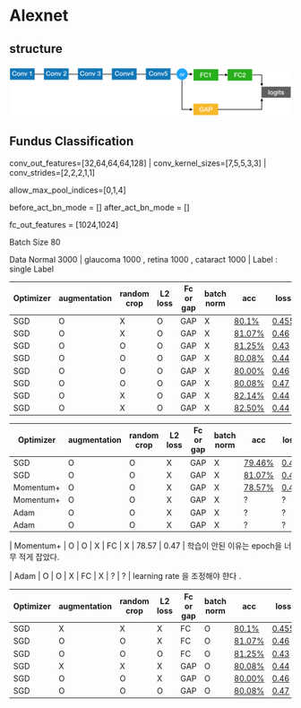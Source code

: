 # Alexnet

## structure 

![Alt_text](readme_pic/structure.png)

## Fundus Classification 

conv_out_features=[32,64,64,64,128] | conv_kernel_sizes=[7,5,5,3,3] | conv_strides=[2,2,2,1,1]

allow_max_pool_indices=[0,1,4]

before_act_bn_mode = [] after_act_bn_mode = []

fc_out_features = [1024,1024]

Batch Size 80 

Data Normal 3000 | glaucoma 1000 , retina 1000 , cataract 1000 | Label : single Label 

|Optimizer| augmentation | random crop | L2 loss | Fc or gap | batch norm | acc | loss | learningRate |
| --- | --- | --- | --- | --- | --- | --- |--- |--- |
| SGD | O | X | O | GAP | X |   [80.1%](readme_pic/0/alex_experiment_0.md) | [0.455](alex_experiment_0.md) | |
| SGD | O | X | O | GAP | X |   [81.07%](readme_pic/1/alex_experiment_1.md) | [0.46](readme_pic/1/alex_experiment_1.md) | |
| SGD | O | O | O | GAP | X |   [81.25%](readme_pic/2/alex_experiment_2.md) | [0.43](readme_pic/2/alex_experiment_2.md) | |
| SGD | O | O | O | GAP| X |   [80.08%](readme_pic/3/alex_experiment_3.md) | [0.44](readme_pic/3/alex_experiment_3.md) | |
| SGD | O | O | O | GAP | X |  [80.00%](readme_pic/4/alex_experiment_4.md) | [0.46](readme_pic/4/alex_experiment_4.md) | |
| SGD | O | O | O | GAP | X |  [80.08%](readme_pic/5/alex_experiment_5.md) | [0.47](readme_pic/5/alex_experiment_5.md) | |
| SGD | O | X | O | GAP | X |   [82.14%](readme_pic/6/alex_experiment_6.md) | [0.44](readme_pic/6/alex_experiment_6.md) | |
| SGD | O | X | O | GAP | X |   [82.50%](readme_pic/7/alex_experiment_7.md) | [0.44](readme_pic/7/alex_experiment_7.md) | |


|Optimizer| augmentation | random crop | L2 loss | Fc or gap | batch norm | acc | loss |  learningRate |
| --- | --- | --- | --- | --- | --- | --- |--- |--- |
| SGD | O | O | X | GAP | X | [79.46%](readme_pic/8/alex_experiment_8.md) | [0.47](readme_pic/8/alex_experiment_8.md) | | 
| SGD | O | O | X | GAP | X | [81.07%](readme_pic/9/alex_experiment_9.md) | [0.43](readme_pic/9/alex_experiment_9.md) |  |
| Momentum+ | O | O | X | GAP | X | [78.57%](readme_pic/10/alex_experiment_10.md) | [0.47](readme_pic/10/alex_experiment_10.md) | | 
| Momentum+ | O | O | X | GAP | X | ? | ? | | 
| Adam | O | O | X | GAP | X | ? | ? | | 
| Adam | O | O | X | GAP | X | ? | ? | | 



| Momentum+ | O | O | X | FC | X | 78.57 | 0.47 |
학습이 안된 이유는 epoch을 너무 적게 잡았다.

| Adam | O | O | X | FC | X | ? | ? | 
learning rate 을 조정해야 햔다 .


|Optimizer| augmentation | random crop | L2 loss | Fc or gap | batch norm | acc | loss | learningRate |
| --- | --- | --- | --- | --- | --- | --- |--- |--- |
| SGD | X | X | X | FC | O |   [80.1%](readme_pic/14/alex_experiment_14.md) | [0.455](readme_pic/14/alex_experiment_14.md) | |
| SGD | O | O | X | FC | O |   [81.07%](readme_pic/15/alex_experiment_15.md) | [0.46](readme_pic/15/alex_experiment_15.md) | |
| SGD | O | O | O | FC | O |   [81.25%](readme_pic/16/alex_experiment_16.md) | [0.43](readme_pic/16/alex_experiment_16.md) | |
| SGD | X | X | X | GAP| O |   [80.08%](readme_pic/17/alex_experiment_17.md) | [0.44](readme_pic/17/alex_experiment_17.md) | |
| SGD | O | O | X | GAP | O |  [80.00%](readme_pic/18/alex_experiment_18.md) | [0.46](readme_pic/18/alex_experiment_18.md) | |
| SGD | O | O | O | GAP | O |  [80.08%](readme_pic/19/alex_experiment_19.md) | [0.47](readme_pic/19/alex_experiment_19.md) | |

